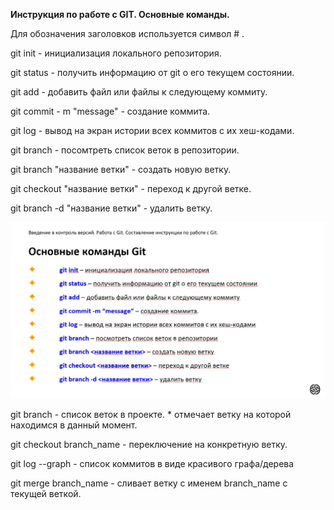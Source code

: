 **Инструкция по работе с GIT. Основные команды.**

Для обозначения заголовков используется символ # .

git init - инициализация локального репозитория.

git status - получить информацию от git о его текущем состоянии.

git add - добавить файл или файлы к следующему коммиту.

git commit - m "message" - создание коммита.

git log - вывод на экран истории всех коммитов с их хеш-кодами.

git branch - посомтреть список веток в репозитории.

git branch "название ветки" - создать новую ветку.

git checkout "название ветки" - переход к другой ветке.

git branch -d "название ветки" - удалить ветку.

![Графический пример команд](Primer.jpg)

git branch - список веток в проекте. * отмечает ветку на которой находимся в данный момент.


git checkout branch_name - переключение на конкретную ветку.

git log --graph - список коммитов в виде красивого графа/дерева

git merge branch_name - сливает ветку с именем branch_name с текущей веткой.